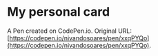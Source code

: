 # My personal card

A Pen created on CodePen.io. Original URL: [https://codepen.io/nivandosoares/pen/xxqPYQo](https://codepen.io/nivandosoares/pen/xxqPYQo).

